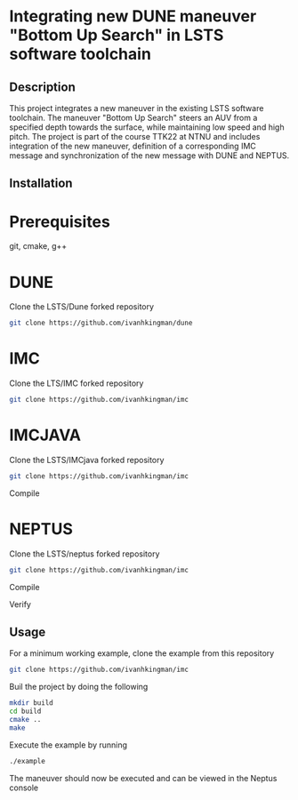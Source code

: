 # Integrating new DUNE maneuver "Bottom Up Search" in LSTS software toolchain

## Description
This project integrates a new maneuver in the existing LSTS software toolchain. The maneuver "Bottom Up Search" steers an AUV from a specified depth towards the surface, while maintaining low speed and high pitch. The project is part of the course TTK22 at NTNU and includes integration of the new maneuver, definition of a corresponding IMC message and synchronization of the new message with DUNE and NEPTUS.

## Installation

# Prerequisites

git, cmake, g++


# DUNE

Clone the LSTS/Dune forked repository

```bash
git clone https://github.com/ivanhkingman/dune
```

# IMC

Clone the LTS/IMC forked repository

```bash
git clone https://github.com/ivanhkingman/imc
```

# IMCJAVA

Clone the LSTS/IMCjava forked repository

```bash
git clone https://github.com/ivanhkingman/imc
```
Compile

# NEPTUS

Clone the LSTS/neptus forked repository

```bash
git clone https://github.com/ivanhkingman/imc
```
Compile

Verify

## Usage

For a minimum working example, clone the example from this repository

```bash
git clone https://github.com/ivanhkingman/imc
```

Buil the project by doing the following

```bash
mkdir build
cd build
cmake ..
make
```
Execute the example by running

```bash
./example
```
The maneuver should now be executed and can be viewed in the Neptus console


